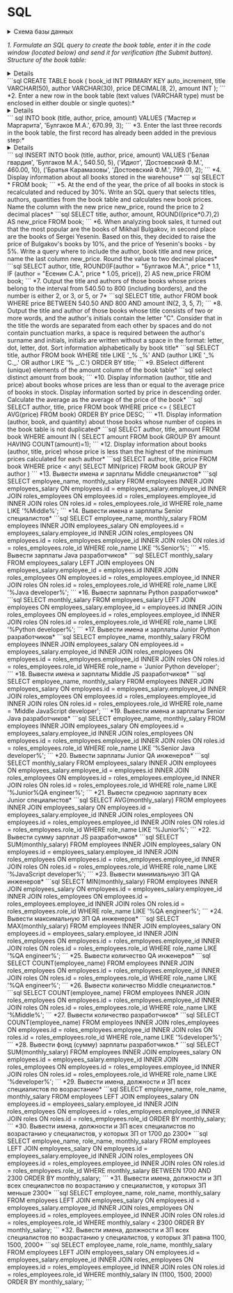 # SQL

<details>
  <summary>Схема базы данных</summary>
  
  ![drawSQL-emploeesDB](https://user-images.githubusercontent.com/83915765/136953203-86a40d2f-3a8c-4e16-955c-34d0e638b6f9.png)
</details>

*1. Formulate an SQL query to create the book table, enter it in the code window (located below) and send it for verification (the Submit button). Structure of the book table:*
<details>
  
  ![drawSQL-emploeesDB](https://user-images.githubusercontent.com/83915765/136953203-86a40d2f-3a8c-4e16-955c-34d0e638b6f9.png)
</details>
```sql
CREATE TABLE book
  (
     book_id INT PRIMARY KEY auto_increment,
     title   VARCHAR(50),
     author  VARCHAR(30),
     price   DECIMAL(8, 2),
     amount  INT
  ); 
```
*2. Enter a new row in the book table (text values (VARCHAR type) must be enclosed in either double or single quotes):*
<details>
  
  ![drawSQL-emploeesDB](https://user-images.githubusercontent.com/83915765/136953203-86a40d2f-3a8c-4e16-955c-34d0e638b6f9.png)
</details>
```
sql
INTO book (title, author, price, amount) VALUES ('Мастер и Маргарита', 'Булгаков М.А.', 670.99, 3);
```
*3. Enter the last three records in the book table, the first record has already been added in the previous step:*
<details>
  
  ![drawSQL-emploeesDB](https://user-images.githubusercontent.com/83915765/136953203-86a40d2f-3a8c-4e16-955c-34d0e638b6f9.png)
</details>
```
sql
INSERT INTO book
            (title,
             author,
             price,
             amount)
VALUES      ('Белая гвардия',
             'Булгаков М.А.',
             540.50,
             5),
            ('Идиот',
             'Достоевский Ф.М.',
             460.00,
             10),
            ('Братья Карамазовы',
             'Достоевский Ф.М.',
             799.01,
             2);
```
*4. Display information about all books stored in the warehouse*
```
sql
SELECT *
FROM book; 
```
*5. At the end of the year, the price of all books in stock is recalculated and reduced by 30%. Write an SQL query that selects titles, authors, quantities from the book table and calculates new book prices. Name the column with the new price new_price, round the price to 2 decimal places*
 ```sql
SELECT title, author, amount, ROUND((price*0.7),2) AS new_price
FROM book;
```
*6. When analyzing book sales, it turned out that the most popular are the books of Mikhail Bulgakov, in second place are the books of Sergei Yesenin. Based on this, they decided to raise the price of Bulgakov's books by 10%, and the price of Yesenin's books - by 5%. Write a query where to include the author, book title and new price, name the last column new_price. Round the value to two decimal places*
 ```sql
SELECT author, title, ROUND(IF(author = "Булгаков М.А.", price * 1.1, IF (author = "Есенин С.А.", price * 1.05, price)), 2) AS new_price
FROM book;
```
*7. Output the title and authors of those books whose prices belong to the interval from 540.50 to 800 (including borders), and the number is either 2, or 3, or 5, or 7*
```sql
SELECT title, author
FROM book
WHERE price BETWEEN 540.50 AND 800 AND amount IN(2, 3, 5, 7);
```
*8. Output the title and author of those books whose title consists of two or more words, and the author's initials contain the letter "C". Consider that in the title the words are separated from each other by spaces and do not contain punctuation marks, a space is required between the author's surname and initials, initials are written without a space in the format: letter, dot, letter, dot. Sort information alphabetically by book title*
```sql
SELECT title, author
FROM book
WHERE title LIKE '_% _%' AND (author LIKE '_% С._.' OR author LIKE '% _.С.')
ORDER BY title;
```
*9. ВSelect different (unique) elements of the amount column of the book table*
```sql
select distinct amount
from book;
```
*10. Display information (author, title and price) about books whose prices are less than or equal to the average price of books in stock. Display information sorted by price in descending order. Calculate the average as the average of the price of the book*
```sql
SELECT author, title, price
FROM book
WHERE price <= (
    SELECT AVG(price)
    FROM book)
ORDER BY price DESC;  
```
*11. Display information (author, book, and quantity) about those books whose number of copies in the book table is not duplicated*
```sql
SELECT author, title, amount 
FROM book
WHERE amount IN (
                SELECT amount
                FROM book
                GROUP BY amount
                HAVING COUNT(amount)=1);
```
*12. Display information about books (author, title, price) whose price is less than the highest of the minimum prices calculated for each author*
```sql
SELECT author, title, price
FROM book
WHERE price < any(
    SELECT MIN(price)
    FROM book
    GROUP BY author
)
```
*13. Вывести имена и зарплаты Middle специалистов*
```sql
SELECT employee_name, monthly_salary 
FROM employees 
INNER JOIN employees_salary
ON employees.id = employees_salary.employee_id
INNER JOIN roles_employees 
ON employees.id = roles_employees.employee_id
INNER JOIN roles
ON roles.id = roles_employees.role_id
WHERE role_name LIKE '%Middle%';
```
*14. Вывести имена и зарплаты Senior специалистов*
```sql
SELECT employee_name, monthly_salary 
FROM employees 
INNER JOIN employees_salary
ON employees.id = employees_salary.employee_id
INNER JOIN roles_employees 
ON employees.id = roles_employees.employee_id
INNER JOIN roles
ON roles.id = roles_employees.role_id
WHERE role_name LIKE '%Senior%';
```
*15. Вывести зарплаты Java разработчиков*
```sql
SELECT monthly_salary
FROM employees_salary
LEFT JOIN employees 
ON employees_salary.employee_id = employees.id
INNER JOIN roles_employees 
ON employees.id = roles_employees.employee_id
INNER JOIN roles
ON roles.id = roles_employees.role_id
WHERE role_name LIKE '%Java developer%';
```
*16. Вывести зарплаты Python разработчиков*
```sql
SELECT monthly_salary
FROM employees_salary
LEFT JOIN employees 
ON employees_salary.employee_id = employees.id
INNER JOIN roles_employees 
ON employees.id = roles_employees.employee_id
INNER JOIN roles
ON roles.id = roles_employees.role_id
WHERE role_name LIKE '%Python developer%';
```
*17. Вывести имена и зарплаты Junior Python разработчиков*
```sql
SELECT employee_name, monthly_salary 
FROM employees 
INNER JOIN employees_salary
ON employees.id = employees_salary.employee_id
INNER JOIN roles_employees 
ON employees.id = roles_employees.employee_id
INNER JOIN roles
ON roles.id = roles_employees.role_id
WHERE role_name  = 'Junior Python developer';
```
*18. Вывести имена и зарплаты Middle JS разработчиков*
```sql
SELECT employee_name, monthly_salary 
FROM employees 
INNER JOIN employees_salary
ON employees.id = employees_salary.employee_id
INNER JOIN roles_employees 
ON employees.id = roles_employees.employee_id
INNER JOIN roles
ON roles.id = roles_employees.role_id
WHERE role_name  = 'Middle JavaScript developer';
```
*19. Вывести имена и зарплаты Senior Java разработчиков*
```sql
SELECT employee_name, monthly_salary 
FROM employees 
INNER JOIN employees_salary
ON employees.id = employees_salary.employee_id
INNER JOIN roles_employees 
ON employees.id = roles_employees.employee_id
INNER JOIN roles
ON roles.id = roles_employees.role_id
WHERE role_name LIKE '%Senior Java developer%';
```
*20. Вывести зарплаты Junior QA инженеров*
```sql
SELECT monthly_salary
FROM employees_salary
INNER JOIN employees 
ON employees_salary.employee_id = employees.id
INNER JOIN roles_employees 
ON employees.id = roles_employees.employee_id
INNER JOIN roles
ON roles.id = roles_employees.role_id
WHERE role_name LIKE '%Junior%QA engineer%';
```
*21. Вывести среднюю зарплату всех Junior специалистов*
```sql
SELECT AVG(monthly_salary)
FROM employees 
INNER JOIN employees_salary
ON employees.id = employees_salary.employee_id
INNER JOIN roles_employees 
ON employees.id = roles_employees.employee_id
INNER JOIN roles
ON roles.id = roles_employees.role_id
WHERE role_name LIKE '%Junior%';
```
*22. Вывести сумму зарплат JS разработчиков*
```sql
SELECT SUM(monthly_salary)
FROM employees 
INNER JOIN employees_salary
ON employees.id = employees_salary.employee_id
INNER JOIN roles_employees 
ON employees.id = roles_employees.employee_id
INNER JOIN roles
ON roles.id = roles_employees.role_id
WHERE role_name LIKE '%JavaScript developer%';
```
*23. Вывести минимальную ЗП QA инженеров*
```sql
SELECT MIN(monthly_salary)
FROM employees 
INNER JOIN employees_salary
ON employees.id = employees_salary.employee_id
INNER JOIN roles_employees 
ON employees.id = roles_employees.employee_id
INNER JOIN roles
ON roles.id = roles_employees.role_id
WHERE role_name LIKE '%QA engineer%';
```
*24. Вывести максимальную ЗП QA инженеров*
```sql
SELECT MAX(monthly_salary)
FROM employees 
INNER JOIN employees_salary
ON employees.id = employees_salary.employee_id
INNER JOIN roles_employees 
ON employees.id = roles_employees.employee_id
INNER JOIN roles
ON roles.id = roles_employees.role_id
WHERE role_name LIKE '%QA engineer%';
```
*25. Вывести количество QA инженеров*
```sql
SELECT COUNT(employee_name)
FROM employees 
INNER JOIN roles_employees 
ON employees.id = roles_employees.employee_id
INNER JOIN roles
ON roles.id = roles_employees.role_id
WHERE role_name LIKE '%QA engineer%';
```
*26. Вывести количество Middle специалистов.*
```sql
SELECT COUNT(employee_name)
FROM employees 
INNER JOIN roles_employees 
ON employees.id = roles_employees.employee_id
INNER JOIN roles
ON roles.id = roles_employees.role_id
WHERE role_name LIKE '%Middle%';
```
*27. Вывести количество разработчиков*
```sql
SELECT COUNT(employee_name)
FROM employees 
INNER JOIN roles_employees 
ON employees.id = roles_employees.employee_id
INNER JOIN roles
ON roles.id = roles_employees.role_id
WHERE role_name LIKE '%developer%';
```
*28. Вывести фонд (сумму) зарплаты разработчиков.*
```sql
SELECT SUM(monthly_salary)
FROM employees 
INNER JOIN employees_salary
ON employees.id = employees_salary.employee_id
INNER JOIN roles_employees 
ON employees.id = roles_employees.employee_id
INNER JOIN roles
ON roles.id = roles_employees.role_id
WHERE role_name LIKE '%developer%';
```
*29. Вывести имена, должности и ЗП всех специалистов по возрастанию*
```sql
SELECT employee_name, role_name, monthly_salary 
FROM employees 
LEFT JOIN employees_salary
ON employees.id = employees_salary.employee_id
INNER JOIN roles_employees 
ON employees.id = roles_employees.employee_id
INNER JOIN roles
ON roles.id = roles_employees.role_id
ORDER BY monthly_salary;
```
*30. Вывести имена, должности и ЗП всех специалистов по возрастанию у специалистов, у которых ЗП от 1700 до 2300*
```sql
SELECT employee_name, role_name, monthly_salary 
FROM employees 
LEFT JOIN employees_salary
ON employees.id = employees_salary.employee_id
INNER JOIN roles_employees 
ON employees.id = roles_employees.employee_id
INNER JOIN roles
ON roles.id = roles_employees.role_id
WHERE monthly_salary BETWEEN 1700 AND 2300
ORDER BY monthly_salary;
```
*31. Вывести имена, должности и ЗП всех специалистов по возрастанию у специалистов, у которых ЗП меньше 2300*
```sql
SELECT employee_name, role_name, monthly_salary 
FROM employees 
LEFT JOIN employees_salary
ON employees.id = employees_salary.employee_id
INNER JOIN roles_employees 
ON employees.id = roles_employees.employee_id
INNER JOIN roles
ON roles.id = roles_employees.role_id
WHERE monthly_salary < 2300
ORDER BY monthly_salary;
```
*32. Вывести имена, должности и ЗП всех специалистов по возрастанию у специалистов, у которых ЗП равна 1100, 1500, 2000*
```sql
SELECT employee_name, role_name, monthly_salary 
FROM employees 
LEFT JOIN employees_salary
ON employees.id = employees_salary.employee_id
INNER JOIN roles_employees 
ON employees.id = roles_employees.employee_id
INNER JOIN roles
ON roles.id = roles_employees.role_id
WHERE monthly_salary IN (1100, 1500, 2000)
ORDER BY monthly_salary;
```


